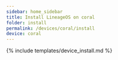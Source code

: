 ```yaml
---
sidebar: home_sidebar
title: Install LineageOS on coral
folder: install
permalink: /devices/coral/install
device: coral
---
```

{% include templates/device_install.md %}
